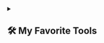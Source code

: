 <details>
    <summary>
        <h2>🛠️ My Favorite Tools</h2>
    </summary>
    <!-- Some badges are from https://github.com/Ileriayo/markdown-badges -->

<h3>👨‍💻 Programming and Markup Languages</h3>
    <p>
        <a href="https://github.com/search?q=user%3ADenverCoder1+language%3Aassembly"><img alt="MIPS Assembly"
                src="https://custom-icon-badges.demolab.com/badge/Assembly-525252.svg?logo=asm-hex&logoColor=white"></a>
        <a href="https://github.com/search?q=user%3ADenverCoder1+language%3Abash"><img alt="Bash"
                src="https://img.shields.io/badge/Bash-121011.svg?logo=gnu-bash&logoColor=white"></a>
        <a href="https://github.com/search?q=user%3ADenverCoder1+language%3Ac"><img alt="C"
                src="https://custom-icon-badges.demolab.com/badge/C-03599C.svg?logo=c-in-hexagon&logoColor=white"></a>
        <a href="https://github.com/search?q=user%3ADenverCoder1+language%3Acpp"><img alt="C++"
                src="https://custom-icon-badges.demolab.com/badge/C++-9C033A.svg?logo=cpp2&logoColor=white"></a>
        <a href="https://github.com/search?q=user%3ADenverCoder1+language%3Acsharp"><img alt="C#"
                src="https://custom-icon-badges.demolab.com/badge/C%23-68217A.svg?logo=cs2&logoColor=white"></a>
        <a href="https://github.com/search?q=user%3ADenverCoder1+language%3Aceylon"><img alt="Ceylon"
                src="https://custom-icon-badges.demolab.com/badge/Ceylon-E39842.svg?logo=ceylon&logoColor=white"></a>
        <a href="https://github.com/search?q=user%3ADenverCoder1+language%3Acss"><img alt="CSS"
                src="https://img.shields.io/badge/CSS-1572B6.svg?logo=css3&logoColor=white"></a>
        <a href="https://github.com/search?q=user%3ADenverCoder1+language%3Ags"><img alt="Google Apps Script"
                src="https://custom-icon-badges.demolab.com/badge/Google%20Apps%20Script-02569B.svg?logo=gs&logoColor=white"></a>
        <a href="https://github.com/search?q=user%3ADenverCoder1+language%3Ahtml"><img alt="HTML"
                src="https://img.shields.io/badge/HTML-E34F26.svg?logo=html5&logoColor=white"></a>
        <a href="https://github.com/search?q=user%3ADenverCoder1+language%3Ajava"><img alt="Java"
                src="https://custom-icon-badges.demolab.com/badge/Java-007396.svg?logo=java&logoColor=white"></a>
        <a href="https://github.com/search?q=user%3ADenverCoder1+language%3Ajavascript"><img alt="JavaScript"
                src="https://img.shields.io/badge/JavaScript-F7DF1E.svg?logo=javascript&logoColor=black"></a>
        <a href="https://github.com/search?q=user%3ADenverCoder1+language%3Atex"><img alt="LaTeX"
                src="https://img.shields.io/badge/LaTeX-008080.svg?logo=LaTeX&logoColor=white"></a>
        <a href="https://github.com/search?q=user%3ADenverCoder1+language%3Amarkdown"><img alt="Markdown"
                src="https://img.shields.io/badge/Markdown-000000.svg?logo=markdown&logoColor=white"></a>
        <a href="https://github.com/search?q=user%3ADenverCoder1+language%3Ajavascript"><img alt="Node.js"
                src="https://img.shields.io/badge/Node.js-43853D.svg?logo=node.js&logoColor=white"></a>
        <a href="https://github.com/search?q=user%3ADenverCoder1+language%3Aphp"><img alt="PHP"
                src="https://img.shields.io/badge/PHP-777BB4.svg?logo=php&logoColor=white"></a>
        <a href="https://github.com/search?q=user%3ADenverCoder1+language%3Aprolog"><img alt="Prolog"
                src="https://custom-icon-badges.demolab.com/badge/Prolog-E61B23.svg?logo=swi-prolog&logoColor=white"></a>
        <a href="https://github.com/search?q=user%3ADenverCoder1+language%3Apython"><img alt="Python"
                src="https://img.shields.io/badge/Python-14354C.svg?logo=python&logoColor=white"></a>
        <a href="https://github.com/search?q=user%3ADenverCoder1+language%3Ar"><img alt="R"
                src="https://img.shields.io/badge/R-276DC3.svg?logo=r&logoColor=white"></a>
        <a href="https://github.com/search?q=user%3ADenverCoder1+language%3Arst"><img alt="Restructured Text"
                src="https://img.shields.io/badge/Restructured Text-3a4148.svg?logo=readthedocs&logoColor=white"></a>
        <a href="https://github.com/search?q=user%3ADenverCoder1+language%3Ascratch"><img alt="Scratch"
                src="https://img.shields.io/badge/Scratch-4D97FF.svg?logo=scratch&logoColor=white"></a>
        <a href="https://github.com/search?q=user%3ADenverCoder1+language%3Asql"><img alt="SQL"
                src="https://custom-icon-badges.demolab.com/badge/SQL-025E8C.svg?logo=database&logoColor=white"></a>
        <a href="https://github.com/search?q=user%3ADenverCoder1+language%3Asvg"><img alt="SVG+XML"
                src="https://img.shields.io/badge/SVG%2BXML-e0982c.svg?logo=svg&logoColor=white"></a>
        <a href="https://github.com/search?q=user%3ADenverCoder1+language%3AtypeScript"><img alt="TypeScript"
                src="https://img.shields.io/badge/TypeScript-007ACC.svg?logo=typescript&logoColor=white"></a>
    </p>
    <h3>🧰 Frameworks and Libraries</h3>
    <p>
        <a href="#"><img alt="Arduino"
                src="https://img.shields.io/badge/-Arduino-00979D?logo=Arduino&logoColor=white"></a>
        <a href="#"><img alt="BlissfulJS"
                src="https://custom-icon-badges.demolab.com/badge/Bliss.js-3dacc2.svg?logo=bliss&logoColor=white"></a>
        <a href="#"><img alt="Bootstrap"
                src="https://img.shields.io/badge/Bootstrap-7952B3.svg?logo=bootstrap&logoColor=white"></a>
        <a href="#"><img alt="Cordova"
                src="https://img.shields.io/badge/-Cordova-E8E8E8?logo=apache-cordova&logoColor=black"></a>
        <a href="#"><img alt="Discord.py"
                src="https://custom-icon-badges.demolab.com/badge/Discord.py-0d1620.svg?logo=dpy"></a>
        <a href="#"><img alt="Electron"
                src="https://img.shields.io/badge/Electron-20232e.svg?logo=electron&logoColor=white"></a>
        <a href="#"><img alt="Express.js"
                src="https://img.shields.io/badge/Express.js-404d59.svg?logo=express&logoColor=white"></a>
        <a href="#"><img alt="Flask" src="https://img.shields.io/badge/Flask-000000.svg?logo=flask&logoColor=white"></a>
        <a href="#"><img alt="GitHub Actions"
                src="https://img.shields.io/badge/GitHub%20Actions-2671E5.svg?logo=github%20actions&logoColor=white"></a>
        <a href"#"><img alt="Gunicorn"
                src="https://img.shields.io/badge/-Gunicorn-499848.svg?logo=gunicorn&logoColor=white"></a>
        <a href="#"><img alt="JUnit"
                src="https://custom-icon-badges.demolab.com/badge/JUnit-25A162.svg?logo=check-circle&logoColor=white"></a>
        <a href="#"><img alt="Material Design"
                src="https://img.shields.io/badge/Material%20Design-0081CB.svg?logo=material-design&logoColor=white"></a>
        <a href="#"><img alt="Nextcord"
                src="https://custom-icon-badges.demolab.com/badge/Nextcord-0d1620.svg?logo=nextcord"></a>
        <a href="#"><img alt="NumPy" src="https://img.shields.io/badge/Numpy-013243.svg?logo=numpy&logoColor=white"></a>
        <a href="#"><img alt="Pandas"
                src="https://img.shields.io/badge/Pandas-150458.svg?logo=pandas&logoColor=white"></a>
        <a href="#"><img alt="PHPUnit"
                src="https://custom-icon-badges.demolab.com/badge/PHPUnit-366488.svg?logo=test-tube&logoColor=white"></a>
        <a href="#"><img alt="Praw" src="https://custom-icon-badges.demolab.com/badge/Praw-ff3c0c.svg?logo=praw"></a>
        <a href="#"><img alt="Pytest"
                src="https://img.shields.io/badge/Pytest-0A9EDC.svg?logo=pytest&logoColor=white"></a>
        <a href="#"><img alt="React"
                src="https://img.shields.io/badge/React-20232a.svg?logo=react&logoColor=%2361DAFB"></a>
        <a href="#"><img alt="Slim"
                src="https://custom-icon-badges.demolab.com/badge/Slim-74a045.svg?logo=slim-php"></a>
        <a href="#"><img alt="Symfony"
                src="https://img.shields.io/badge/Symfony-111111.svg?logo=symfony&logoColor=white"></a>
        <a href="#"><img alt="SymPy" src="https://img.shields.io/badge/Sympy-3B5526.svg?logo=sympy&logoColor=white"></a>
        <a href="#"><img alt="TensorFlow"
                src="https://img.shields.io/badge/TensorFlow-FF6F00.svg?logo=TensorFlow&logoColor=white"></a>
        <a href="#"><img alt="Wordpress"
                src="https://img.shields.io/badge/Wordpress-21759B?logo=wordpress&logoColor=white"></a>
        <a href="#"><img alt="WPF (.Net)" src="https://img.shields.io/badge/WPF-5C2D91?logo=.net&logoColor=white"></a>
    </p>
    <h3>🗄️ Databases and Cloud Hosting</h3>
    <p>
        <a href="#"><img alt="GitHub Pages"
                src="https://img.shields.io/badge/GitHub%20Pages-327FC7.svg?logo=github&logoColor=white"></a>
        <a href="#"><img alt="Heroku"
                src="https://img.shields.io/badge/Heroku-430098.svg?logo=heroku&logoColor=white"></a>
        <a href="#"><img alt="MongoDB"
                src="https://img.shields.io/badge/MongoDB-4ea94b.svg?logo=mongodb&logoColor=white"></a>
        <a href="#"><img alt="MySQL" src="https://img.shields.io/badge/MySQL-00f.svg?logo=mysql&logoColor=white"></a>
        <a href="#"><img alt="Notion"
                src="https://img.shields.io/badge/Notion-010101.svg?logo=notion&logoColor=white"></a>
        <a href="#"><img alt="Oracle"
                src="https://img.shields.io/badge/Oracle-F00000.svg?logo=oracle&logoColor=white"></a>
        <a href="#"><img alt="PostgreSQL"
                src="https://img.shields.io/badge/PostgreSQL-316192.svg?logo=postgresql&logoColor=white"></a>
        <a href="#"><img alt="Render"
                src="https://img.shields.io/badge/Render-00979D.svg?logo=render&logoColor=white"></a>
        <a href="#"><img alt="Repl.it"
                src="https://img.shields.io/badge/Repl.it-0D101E.svg?logo=Replit&logoColor=white"></a>
        <a href="#"><img alt="SQLite"
                src="https://img.shields.io/badge/SQLite-07405e.svg?logo=sqlite&logoColor=white"></a>
        <a href="#"><img alt="Vercel"
                src="https://img.shields.io/badge/Vercel-000000.svg?logo=vercel&logoColor=white"></a>
    </p>
    <h3>💻 Software and Tools</h3>
    <p>
        <a href="#"><img alt="Adobe" src="https://img.shields.io/badge/Adobe-FF0000.svg?logo=adobe&logoColor=white"></a>
        <a href="#"><img alt="Android"
                src="https://img.shields.io/badge/Android-3DDC84?logo=android&logoColor=white"></a>
        <a href="#"><img alt="Android Studio"
                src="https://img.shields.io/badge/Android%20Studio-008678.svg?logo=android-studio&logoColor=white"></a>
        <a href="#"><img alt="Arch Linux"
                src="https://img.shields.io/badge/Arch%20Linux-1793D1.svg?logo=arch-linux&logoColor=white"></a>
        <a href="#"><img alt="Audacity"
                src="https://img.shields.io/badge/-Audacity-0000CC?logo=audacity&logoColor=white"></a>
        <a href="#"><img alt="Bitwarden"
                src="https://img.shields.io/badge/-Bitwarden-175DDC?logo=bitwarden&logoColor=white"></a>
        <a href="#"><img alt="Brave" src="https://img.shields.io/badge/-Brave-FB542B?logo=brave&logoColor=white"></a>
        <a href="#"><img alt="Construct 3"
                src="https://img.shields.io/badge/Construct%203-00b56a.svg?logo=construct-3&logoColor=white"></a>
        <a href="#"><img alt="Dark Reader"
                src="https://img.shields.io/badge/-Dark%20Reader-141E24?logo=dark-reader&logoColor=white"></a>
        <a href="#"><img alt="Dbeaver"
                src="https://custom-icon-badges.demolab.com/badge/-Dbeaver-372923?logo=dbeaver-mono&logoColor=white"></a>
        <a href="#"><img alt="Discord"
                src="https://img.shields.io/badge/-Discord-5865F2.svg?logo=discord&logoColor=white"></a>
        <a href="#"><img alt="Git" src="https://img.shields.io/badge/Git-F05033.svg?logo=git&logoColor=white"></a>
        <a href="#"><img alt="GitHub Desktop"
                src="https://img.shields.io/badge/GitHub%20Desktop-8034A9.svg?logo=github&logoColor=white"></a>
        <a href="#"><img alt="Google Sheets"
                src="https://img.shields.io/badge/Sheets-34A853.svg?logo=google%20sheets&logoColor=white"></a>
        <a href="#"><img alt="Inkscape"
                src="https://img.shields.io/badge/Inkscape-000000?logo=Inkscape&logoColor=white"></a>
        <a href="#"><img alt="Jupyter"
                src="https://img.shields.io/badge/Jupyter-F37626.svg?logo=Jupyter&logoColor=white"></a>
        <a href="#"><img alt="OBS Studio"
                src="https://img.shields.io/badge/-OBS-302E31?logo=obs-studio&logoColor=white"></a>
        <a href="#"><img alt="Photopea"
                src="https://img.shields.io/badge/Photopea-18A497?logo=photopea&logoColor=white"></a>
        <a href="#"><img alt="Postman"
                src="https://img.shields.io/badge/Postman-FF6C37?logo=postman&logoColor=white"></a>
        <a href="#"><img alt="SonarLint"
                src="https://img.shields.io/badge/-SonarLint-CB2029?logo=sonarlint&logoColor=white"></a>
        <a href="#"><img alt="Stack Overflow"
                src="https://img.shields.io/badge/-Stack%20Overflow-FE7A16?logo=stack-overflow&logoColor=white"></a>
        <a href="#"><img alt="Visual Studio Code"
                src="https://img.shields.io/badge/Visual%20Studio%20Code-0078d7.svg?logo=visual-studio-code&logoColor=white"></a>
    </p>
</details>
